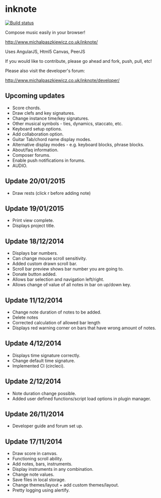 inknote
=======

[![Build status](https://circleci.com/gh/MichalPaszkiewicz/inknote.png?circle-token=:circle-token)](https://circleci.com/gh/MichalPaszkiewicz/inknote)

Compose music easily in your browser!

http://www.michalpaszkiewicz.co.uk/inknote/

Uses AngularJS, Html5 Canvas, PeerJS

If you would like to contribute, please go ahead and fork, push, pull, etc!

Please also visit the developer's forum:

http://www.michalpaszkiewicz.co.uk/inknote/developer/

Upcoming updates
------------------
- Score chords.
- Draw clefs and key signatures.
- Change instance time/key signatures.
- Other musical symbols - ties, dynamics, staccato, etc.
- Keyboard setup options.
- Add collaboration option.
- Guitar Tab/chord name display modes.
- Alternative display modes - e.g. keyboard blocks, phrase blocks.
- About/faq information.
- Composer forums.
- Enable push notifications in forums.
- AUDIO.

Update 20/01/2015
------------------
- Draw rests (click r before adding note)

Update 19/01/2015
------------------
- Print view complete.
- Displays project title.

Update 18/12/2014
------------------
- Displays bar numbers.
- Can change mouse scroll sensitivity.
- Added custom drawn scroll bar.
- Scroll bar preview shows bar number you are going to.
- Donate button added.
- Allows bar selection and navigation left/right.
- Allows change of value of all notes in bar on up/down key.

Update 11/12/2014
------------------
- Change note duration of notes to be added.
- Delete notes
- Corrected calculation of allowed bar length
- Displays red warning corner on bars that have wrong amount of notes.

Update 4/12/2014
------------------
- Displays time signature correctly.
- Change default time signature.
- Implemented CI (circleci).

Update 2/12/2014
------------------
- Note duration change possible.
- Added user defined functions/script load options in plugin manager.

Update 26/11/2014
------------------
- Developer guide and forum set up.

Update 17/11/2014
------------------
- Draw score in canvas.
- Functioning scroll ability.
- Add notes, bars, instruments.
- Display instruments in any combination.
- Change note values.
- Save files in local storage.
- Change themes/layout + add custom themes/layout.
- Pretty logging using alertify.
